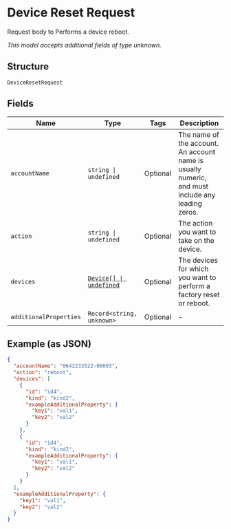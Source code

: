 
# Device Reset Request

Request body to Performs a device reboot.

*This model accepts additional fields of type unknown.*

## Structure

`DeviceResetRequest`

## Fields

| Name | Type | Tags | Description |
|  --- | --- | --- | --- |
| `accountName` | `string \| undefined` | Optional | The name of the account. An account name is usually numeric, and must include any leading zeros. |
| `action` | `string \| undefined` | Optional | The action you want to take on the device. |
| `devices` | [`Device[] \| undefined`](../../doc/models/device.md) | Optional | The devices for which you want to perform a factory reset or reboot. |
| `additionalProperties` | `Record<string, unknown>` | Optional | - |

## Example (as JSON)

```json
{
  "accountName": "0642233522-00003",
  "action": "reboot",
  "devices": [
    {
      "id": "id4",
      "kind": "kind2",
      "exampleAdditionalProperty": {
        "key1": "val1",
        "key2": "val2"
      }
    },
    {
      "id": "id4",
      "kind": "kind2",
      "exampleAdditionalProperty": {
        "key1": "val1",
        "key2": "val2"
      }
    }
  ],
  "exampleAdditionalProperty": {
    "key1": "val1",
    "key2": "val2"
  }
}
```

